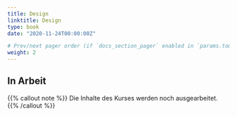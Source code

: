 ```yaml
---
title: Design
linktitle: Design
type: book
date: "2020-11-24T00:00:00Z"

# Prev/next pager order (if `docs_section_pager` enabled in `params.toml`)
weight: 2
---
```


## In Arbeit

{{% callout note %}}
Die Inhalte des Kurses werden noch ausgearbeitet.
{{% /callout %}}
